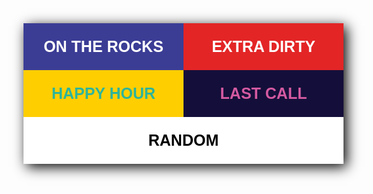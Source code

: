 <meta user-scalable=0 name="viewport" content="width=device-width, initial-scale=0.6, user-scalable=no">
<link href='https://fonts.googleapis.com/css?family=Press Start 2P' rel='stylesheet'>

<body style="background-image:url('img/mp-background-tile.jpg');background-repeat:repeat">
<div class="" style="width:512px;margin:auto;box-shadow: 5px 5px 20px black;">
    <div id="canvases" class="" style="-webkit-touch-callout: none;-webkit-user-select: none;-khtml-user-select: none;-moz-user-select: none;-ms-user-select: none;">
      <canvas id="ctx" width="512px" height="741px"></canvas>
    </div>
</div>
<div class="" align="center" style="width:512px;margin:auto;box-shadow: 5px 5px 20px black;"><button type="button" id="ontherocks" style="width:50%;height:75px;font-size:25px;font-weight:bold;background-color:#3b3d95;color:white;border:none">ON THE ROCKS</button><button type="button" id="extradirty" style="width:50%;height:75px;font-size:25px;font-weight:bold;background-color:#e32526;color:white;border:none">EXTRA DIRTY</button><button type="button" id="happyhour" style="width:50%;height:75px;font-size:25px;font-weight:bold;background-color:#ffce00;color:#2eb49b;border:none">HAPPY HOUR</button><button type="button" id="lastcall" style="width:50%;height:75px;font-size:25px;font-weight:bold;background-color:#140f3a;color:#d45aa1;border:none">LAST CALL</button><button type="button" id="random" style="width:100%;height:75px;font-size:25px;font-weight:bold;background-color:white;color:black;border:none">RANDOM</button>
</div>
</body>

<script src="main.js"></script>
